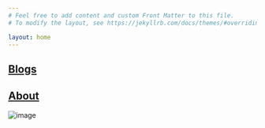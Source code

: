 ```yaml
---
# Feel free to add content and custom Front Matter to this file.
# To modify the layout, see https://jekyllrb.com/docs/themes/#overriding-theme-defaults

layout: home
---
```


## [Blogs](https://rruiqin.github.io/blogs/)

## [About](https://rruiqin.github.io/about/)

![image](https://user-images.githubusercontent.com/79244493/208022877-12256658-ce2e-477c-aefd-1efd89a68d7d.png)
